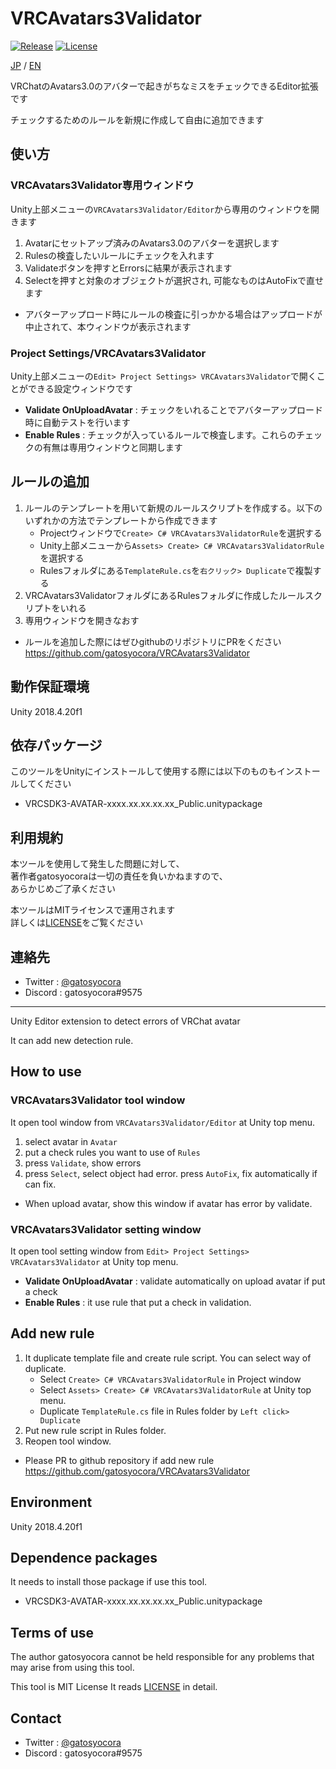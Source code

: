 # VRCAvatars3Validator

[![Release](https://img.shields.io/github/v/release/gatosyocora/VRCAvatars3Validator?sort=semver)](https://img.shields.io/github/v/release/gatosyocora/VRCAvatars3Validator?sort=semver)
[![License](https://img.shields.io/badge/License-MIT-green.svg)](https://img.shields.io/badge/License-MIT-green.svg)

[JP](#jp) / [EN](#en)

<p id="jp"></p>
VRChatのAvatars3.0のアバターで起きがちなミスをチェックできるEditor拡張です

チェックするためのルールを新規に作成して自由に追加できます

## 使い方

### VRCAvatars3Validator専用ウィンドウ

Unity上部メニューの`VRCAvatars3Validator/Editor`から専用のウィンドウを開きます

1. Avatarにセットアップ済みのAvatars3.0のアバターを選択します
2. Rulesの検査したいルールにチェックを入れます
3. Validateボタンを押すとErrorsに結果が表示されます
4. Selectを押すと対象のオブジェクトが選択され, 可能なものはAutoFixで直せます

- アバターアップロード時にルールの検査に引っかかる場合はアップロードが中止されて、本ウィンドウが表示されます

### Project Settings/VRCAvatars3Validator

Unity上部メニューの`Edit> Project Settings> VRCAvatars3Validator`で開くことができる設定ウィンドウです

- **Validate OnUploadAvatar** : チェックをいれることでアバターアップロード時に自動テストを行います
- **Enable Rules** : チェックが入っているルールで検査します。これらのチェックの有無は専用ウィンドウと同期します

## ルールの追加

1. ルールのテンプレートを用いて新規のルールスクリプトを作成する。以下のいずれかの方法でテンプレートから作成できます
    - Projectウィンドウで`Create> C# VRCAvatars3ValidatorRule`を選択する
    - Unity上部メニューから`Assets> Create> C# VRCAvatars3ValidatorRule`を選択する
    - Rulesフォルダにある`TemplateRule.cs`を`右クリック> Duplicate`で複製する
2. VRCAvatars3ValidatorフォルダにあるRulesフォルダに作成したルールスクリプトをいれる
3. 専用ウィンドウを開きなおす

- ルールを追加した際にはぜひgithubのリポジトリにPRをください
<https://github.com/gatosyocora/VRCAvatars3Validator>

## 動作保証環境

Unity 2018.4.20f1

## 依存パッケージ

このツールをUnityにインストールして使用する際には以下のものもインストールしてください

- VRCSDK3-AVATAR-xxxx.xx.xx.xx.xx_Public.unitypackage

## 利用規約

本ツールを使用して発生した問題に対して、  
著作者gatosyocoraは一切の責任を負いかねますので、  
あらかじめご了承ください

本ツールはMITライセンスで運用されます  
詳しくは[LICENSE](https://github.com/gatosyocora/VRCAvatars3Validator/blob/master/LICENSE)をご覧ください

## 連絡先

- Twitter : [@gatosyocora](https://twitter.com/gatosyocora)
- Discord : gatosyocora#9575

---
<p id="en"></p>
Unity Editor extension to detect errors of VRChat avatar

It can add new detection rule.

## How to use

### VRCAvatars3Validator tool window

It open tool window from `VRCAvatars3Validator/Editor` at Unity top menu.

1. select avatar in `Avatar`
2. put a check rules you want to use of `Rules`
3. press `Validate`, show errors
4. press `Select`, select object had error. press `AutoFix`, fix automatically if can fix.

- When upload avatar, show this window if avatar has error by validate.

### VRCAvatars3Validator setting window

It open tool setting window from `Edit> Project Settings> VRCAvatars3Validator` at Unity top menu.

- **Validate OnUploadAvatar** : validate automatically on upload avatar if put a check
- **Enable Rules** : it use rule that put a check in validation.

## Add new rule

1. It duplicate template file and create rule script. You can select way of duplicate.
    - Select `Create> C# VRCAvatars3ValidatorRule` in Project window
    - Select `Assets> Create> C# VRCAvatars3ValidatorRule` at Unity top menu.
    - Duplicate `TemplateRule.cs` file in Rules folder by `Left click> Duplicate`
2. Put new rule script in Rules folder.
3. Reopen tool window.

- Please PR to github repository if add new rule
<https://github.com/gatosyocora/VRCAvatars3Validator>

## Environment

Unity 2018.4.20f1

## Dependence packages

It needs to install those package if use this tool.

- VRCSDK3-AVATAR-xxxx.xx.xx.xx.xx_Public.unitypackage

## Terms of use

The author gatosyocora cannot be held responsible for any problems that may arise from using this tool. 

This tool is MIT License 
It reads [LICENSE](https://github.com/gatosyocora/VRCAvatars3Validator/blob/master/LICENSE) in detail.

## Contact

- Twitter : [@gatosyocora](https://twitter.com/gatosyocora)
- Discord : gatosyocora#9575
